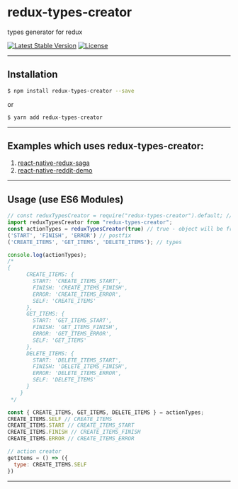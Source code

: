 # redux-types-creator
types generator for redux

[![Latest Stable Version](https://img.shields.io/npm/v/redux-types-creator.svg)](https://www.npmjs.com/package/redux-types-creator)
[![License](https://img.shields.io/npm/l/redux-types-creator.svg)](https://www.npmjs.com/package/redux-types-creator)

----------

## **Installation**

```bash
$ npm install redux-types-creator --save
```
or
```bash
$ yarn add redux-types-creator
```
----------

## **Examples which uses redux-types-creator:**
1) [react-native-redux-saga](https://github.com/shadowwzw/react-native-redux-saga/tree/master/actions)
2) [react-native-reddit-demo](https://github.com/shadowwzw/react-native-reddit-demo/tree/master/actions)

----------

## **Usage (use ES6 Modules)**

```js
// const reduxTypesCreator = require("redux-types-creator").default; // use require
import reduxTypesCreator from "redux-types-creator";
const actionTypes = reduxTypesCreator(true) // true - object will be frozen.
('START', 'FINISH', 'ERROR') // postfix
('CREATE_ITEMS', 'GET_ITEMS', 'DELETE_ITEMS'); // types

console.log(actionTypes);
/*
{
      CREATE_ITEMS: {
        START: 'CREATE_ITEMS_START',
        FINISH: 'CREATE_ITEMS_FINISH',
        ERROR: 'CREATE_ITEMS_ERROR',
        SELF: 'CREATE_ITEMS'
      },
      GET_ITEMS: {
        START: 'GET_ITEMS_START',
        FINISH: 'GET_ITEMS_FINISH',
        ERROR: 'GET_ITEMS_ERROR',
        SELF: 'GET_ITEMS'
      },
      DELETE_ITEMS: {
        START: 'DELETE_ITEMS_START',
        FINISH: 'DELETE_ITEMS_FINISH',
        ERROR: 'DELETE_ITEMS_ERROR',
        SELF: 'DELETE_ITEMS'
      }
    }
 */

const { CREATE_ITEMS, GET_ITEMS, DELETE_ITEMS } = actionTypes;
CREATE_ITEMS.SELF // CREATE_ITEMS
CREATE_ITEMS.START // CREATE_ITEMS_START
CREATE_ITEMS.FINISH // CREATE_ITEMS_FINISH
CREATE_ITEMS.ERROR // CREATE_ITEMS_ERROR

// action creator
getItems = () => ({
  type: CREATE_ITEMS.SELF
})
```
----------
